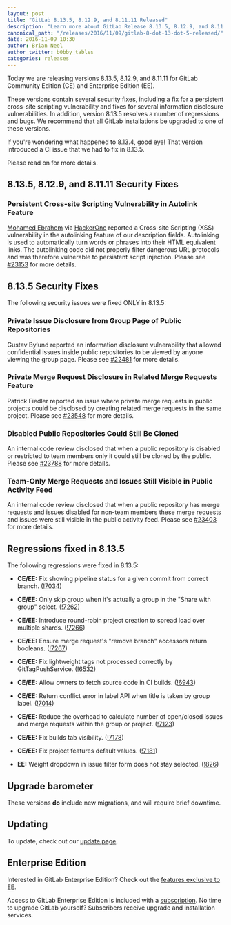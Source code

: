 ```yaml
---
layout: post
title: "GitLab 8.13.5, 8.12.9, and 8.11.11 Released"
description: "Learn more about GitLab Release 8.13.5, 8.12.9, and 8.11.11 for GitLab Community Edition (CE) and Enterprise Edition (EE)"
canonical_path: "/releases/2016/11/09/gitlab-8-dot-13-dot-5-released/"
date: 2016-11-09 10:30
author: Brian Neel
author_twitter: b0bby_tables
categories: releases
---
```


Today we are releasing versions 8.13.5, 8.12.9, and 8.11.11 for GitLab
Community Edition (CE) and Enterprise Edition (EE).

These versions contain several security fixes, including a fix for a
persistent cross-site scripting vulnerability and fixes for several
information disclosure vulnerabilities. In addition, version 8.13.5 resolves a
number of regressions and bugs. We recommend that all GitLab installations be
upgraded to one of these versions.

If you're wondering what happened to 8.13.4, good eye! That version introduced
a CI issue that we had to fix in 8.13.5.

Please read on for more details.

<!-- more -->

## 8.13.5, 8.12.9, and 8.11.11 Security Fixes

### Persistent Cross-site Scripting Vulnerability in Autolink Feature

[Mohamed Ebrahem] via [HackerOne] reported a Cross-site Scripting (XSS)
vulnerability in the autolinking feature of our description fields. Autolinking
is used to automatically turn words or phrases into their HTML equivalent links.
The autolinking code did not properly filter dangerous URL protocols and was
therefore vulnerable to persistent script injection. Please see [#23153] for more details.

[Mohamed Ebrahem]: https://www.facebook.com/PSX0S404
[HackerOne]: https://hackerone.com/
[#23153]: https://gitlab.com/gitlab-org/gitlab-ce/issues/23153

## 8.13.5 Security Fixes

The following security issues were fixed ONLY in 8.13.5:

### Private Issue Disclosure from Group Page of Public Repositories

Gustav Bylund reported an information disclosure vulnerability that allowed
confidential issues inside public repositories to be viewed by anyone viewing
the group page. Please see [#22481] for more details.

[#22481]: https://gitlab.com/gitlab-org/gitlab-ce/issues/22481

### Private Merge Request Disclosure in Related Merge Requests Feature

Patrick Fiedler reported an issue where private merge requests in public
projects could be disclosed by creating related merge requests in the same
project. Please see [#23548] for more details.

[#23548]: https://gitlab.com/gitlab-org/gitlab-ce/issues/23548

### Disabled Public Repositories Could Still Be Cloned

An internal code review disclosed that when a public repository is disabled or
restricted to team members only it could still be cloned by the public. Please
see [#23788] for more details.

[#23788]: https://gitlab.com/gitlab-org/gitlab-ce/issues/23788

### Team-Only Merge Requests and Issues Still Visible in Public Activity Feed

An internal code review disclosed that when a public repository has merge
requests and issues disabled for non-team members these merge requests and
issues were still visible in the public activity feed. Please see [#23403] for
more details.

[#23403]: https://gitlab.com/gitlab-org/gitlab-ce/issues/23403

## Regressions fixed in 8.13.5

The following regressions were fixed in 8.13.5:

- **CE/EE:** Fix showing pipeline status for a given commit from correct branch. ([!7034])
- **CE/EE:** Only skip group when it's actually a group in the "Share with group" select. ([!7262])
- **CE/EE:** Introduce round-robin project creation to spread load over multiple shards. ([!7266])
- **CE/EE:** Ensure merge request's "remove branch" accessors return booleans. ([!7267])
- **CE/EE:** Fix lightweight tags not processed correctly by GitTagPushService. ([!6532])
- **CE/EE:** Allow owners to fetch source code in CI builds. ([!6943])
- **CE/EE:** Return conflict error in label API when title is taken by group label. ([!7014])
- **CE/EE:** Reduce the overhead to calculate number of open/closed issues and merge requests within the group or project. ([!7123])
- **CE/EE:** Fix builds tab visibility. ([!7178])
- **CE/EE:** Fix project features default values. ([!7181])

- **EE:** Weight dropdown in issue filter form does not stay selected. ([!826])

[!7034]: https://gitlab.com/gitlab-org/gitlab-ce/merge_requests/7034
[!7262]: https://gitlab.com/gitlab-org/gitlab-ce/merge_requests/7262
[!7266]: https://gitlab.com/gitlab-org/gitlab-ce/merge_requests/7266
[!7267]: https://gitlab.com/gitlab-org/gitlab-ce/merge_requests/7267
[!6532]: https://gitlab.com/gitlab-org/gitlab-ce/merge_requests/6532
[!6943]: https://gitlab.com/gitlab-org/gitlab-ce/merge_requests/6943
[!7014]: https://gitlab.com/gitlab-org/gitlab-ce/merge_requests/7014
[!7123]: https://gitlab.com/gitlab-org/gitlab-ce/merge_requests/7123
[!7178]: https://gitlab.com/gitlab-org/gitlab-ce/merge_requests/7178
[!7181]: https://gitlab.com/gitlab-org/gitlab-ce/merge_requests/7181

[!826]: https://gitlab.com/gitlab-org/gitlabee/merge_requests/826

## Upgrade barometer

These versions **do** include new migrations, and will require brief downtime.

## Updating

To update, check out our [update page](/update/).

## Enterprise Edition

Interested in GitLab Enterprise Edition? Check out the [features exclusive to
EE](/features/#enterprise).

Access to GitLab Enterprise Edition is included with a
[subscription](/pricing/). No time to upgrade GitLab
yourself? Subscribers receive upgrade and installation services.
